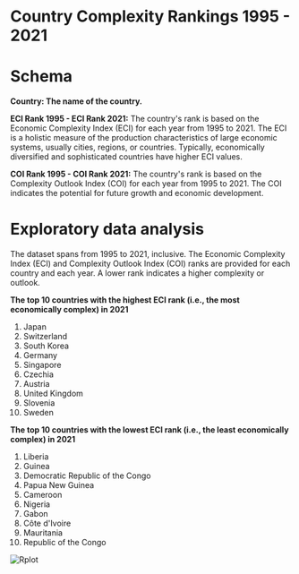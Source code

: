 # Country Complexity Rankings 1995 - 2021

# Schema

**Country: The name of the country.**

**ECI Rank 1995 - ECI Rank 2021:** 
The country's rank is based on the Economic Complexity Index (ECI) for each year from 1995 to 2021. The ECI is a holistic measure of the production characteristics of large economic systems, usually cities, regions, or countries. Typically, economically diversified and sophisticated countries have higher ECI values.

**COI Rank 1995 - COI Rank 2021:** The country's rank is based on the Complexity Outlook Index (COI) for each year from 1995 to 2021. The COI indicates the potential for future growth and economic development.

# Exploratory data analysis
The dataset spans from 1995 to 2021, inclusive.
The Economic Complexity Index (ECI) and Complexity Outlook Index (COI) ranks are provided for each country and each year. A lower rank indicates a higher complexity or outlook.

**The top 10 countries with the highest ECI rank (i.e., the most economically complex) in 2021** 

1. Japan
2. Switzerland
3. South Korea
4. Germany
5. Singapore
6. Czechia
7. Austria
8. United Kingdom
9. Slovenia
10. Sweden

**The top 10 countries with the lowest ECI rank (i.e., the least economically complex) in 2021**

1. Liberia
2. Guinea
3. Democratic Republic of the Congo
4. Papua New Guinea
5. Cameroon
6. Nigeria
7. Gabon
8. Côte d'Ivoire
9. Mauritania
10. Republic of the Congo

![Rplot](https://github.com/LNshuti/complexity/assets/13305262/55febe77-f724-4324-9eb3-90cf14b28aac)



